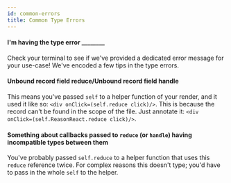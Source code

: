 ```yaml
---
id: common-errors
title: Common Type Errors
---
```

#### I'm having the type error ________

Check your terminal to see if we've provided a dedicated error message for your use-case! We've encoded a few tips in the type errors.

#### Unbound record field reduce/Unbound record field handle

This means you've passed `self` to a helper function of your render, and it used it like so: `<div onClick=(self.reduce click)/>`. This is because the record can't be found in the scope of the file. Just annotate it: `<div onClick=(self.ReasonReact.reduce click)/>`.

#### Something about callbacks passed to `reduce` (or `handle`) having incompatible types between them

You've probably passed `self.reduce` to a helper function that uses this `reduce` reference twice. For complex reasons this doesn't type; you'd have to pass in the whole `self` to the helper.
